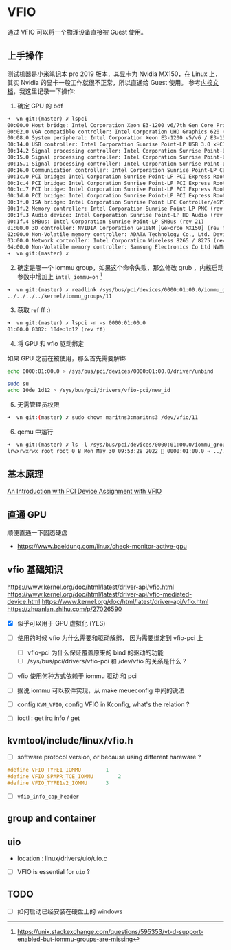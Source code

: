 # VFIO

通过 VFIO 可以将一个物理设备直接被 Guest 使用。

## 上手操作
测试机器是小米笔记本 pro 2019 版本，其显卡为 Nvidia MX150，在 Linux 上，其实 Nvidia 的显卡一般工作就很不正常，所以直通给 Guest 使用。
参考[内核文档](https://www.kernel.org/doc/html/latest/driver-api/vfio.html)，我这里记录一下操作:


1. 确定 GPU 的 bdf
```txt
➜  vn git:(master) ✗ lspci
00:00.0 Host bridge: Intel Corporation Xeon E3-1200 v6/7th Gen Core Processor Host Bridge/DRAM Registers (rev 08)
00:02.0 VGA compatible controller: Intel Corporation UHD Graphics 620 (rev 07)
00:08.0 System peripheral: Intel Corporation Xeon E3-1200 v5/v6 / E3-1500 v5 / 6th/7th/8th Gen Core Processor Gaussian Mixture Model
00:14.0 USB controller: Intel Corporation Sunrise Point-LP USB 3.0 xHCI Controller (rev 21)
00:14.2 Signal processing controller: Intel Corporation Sunrise Point-LP Thermal subsystem (rev 21)
00:15.0 Signal processing controller: Intel Corporation Sunrise Point-LP Serial IO I2C Controller #0 (rev 21)
00:15.1 Signal processing controller: Intel Corporation Sunrise Point-LP Serial IO I2C Controller #1 (rev 21)
00:16.0 Communication controller: Intel Corporation Sunrise Point-LP CSME HECI #1 (rev 21)
00:1c.0 PCI bridge: Intel Corporation Sunrise Point-LP PCI Express Root Port #1 (rev f1)
00:1c.4 PCI bridge: Intel Corporation Sunrise Point-LP PCI Express Root Port #5 (rev f1)
00:1c.7 PCI bridge: Intel Corporation Sunrise Point-LP PCI Express Root Port #8 (rev f1)
00:1d.0 PCI bridge: Intel Corporation Sunrise Point-LP PCI Express Root Port #9 (rev f1)
00:1f.0 ISA bridge: Intel Corporation Sunrise Point LPC Controller/eSPI Controller (rev 21)
00:1f.2 Memory controller: Intel Corporation Sunrise Point-LP PMC (rev 21)
00:1f.3 Audio device: Intel Corporation Sunrise Point-LP HD Audio (rev 21)
00:1f.4 SMBus: Intel Corporation Sunrise Point-LP SMBus (rev 21)
01:00.0 3D controller: NVIDIA Corporation GP108M [GeForce MX150] (rev ff)
02:00.0 Non-Volatile memory controller: ADATA Technology Co., Ltd. Device 0021 (rev 01)
03:00.0 Network controller: Intel Corporation Wireless 8265 / 8275 (rev 78)
04:00.0 Non-Volatile memory controller: Samsung Electronics Co Ltd NVMe SSD Controller SM961/PM961
➜  vn git:(master) ✗
```

2. 确定是哪一个 iommu group，如果这个命令失败，那么修改 grub ，内核启动参数中增加上 `intel_iommu=on` [^4]
```txt
➜  vn git:(master) ✗ readlink /sys/bus/pci/devices/0000:01:00.0/iommu_group
../../../../kernel/iommu_groups/11
```

3. 获取 ref ff :)
```txt
➜  vn git:(master) ✗ lspci -n -s 0000:01:00.0
01:00.0 0302: 10de:1d12 (rev ff)
```

4. 将 GPU 和 vfio 驱动绑定

如果 GPU 之前在被使用，那么首先需要解绑
```sh
echo 0000:01:00.0 > /sys/bus/pci/devices/0000:01:00.0/driver/unbind
```

```sh
sudo su
echo 10de 1d12 > /sys/bus/pci/drivers/vfio-pci/new_id
```

5. 无需管理员权限
```sh
➜  vn git:(master) ✗ sudo chown maritns3:maritns3 /dev/vfio/11
```

6. qemu 中运行

```txt
➜  vn git:(master) ✗ ls -l /sys/bus/pci/devices/0000:01:00.0/iommu_group/devices
lrwxrwxrwx root root 0 B Mon May 30 09:53:28 2022  0000:01:00.0 ⇒ ../../../../devices/pci0000:00/0000:00:1c.0/0000:01:00.0
```


## 基本原理
[An Introduction with PCI Device Assignment with VFIO](http://events17.linuxfoundation.org/sites/events/files/slides/An%20Introduction%20to%20PCI%20Device%20Assignment%20with%20VFIO%20-%20Williamson%20-%202016-08-30_0.pdf)


## 直通 GPU

顺便直通一下固态硬盘
- https://www.baeldung.com/linux/check-monitor-active-gpu

## vfio 基础知识
https://www.kernel.org/doc/html/latest/driver-api/vfio.html
https://www.kernel.org/doc/html/latest/driver-api/vfio-mediated-device.html
https://www.kernel.org/doc/html/latest/driver-api/vfio.html
https://zhuanlan.zhihu.com/p/27026590

- [x] 似乎可以用于 GPU 虚拟化 (YES)

- [ ] 使用的时候 vfio 为什么需要和驱动解绑， 因为需要绑定到 vfio-pci 上
    - [ ] vfio-pci 为什么保证覆盖原来的 bind 的驱动的功能
    - [ ] /sys/bus/pci/drivers/vfio-pci 和 /dev/vfio 的关系是什么 ?

- [ ] vfio 使用何种方式依赖于 iommu 驱动 和 pci

- [ ]  据说 iommu 可以软件实现，从 make meueconfig 中间的说法

- [ ] config `KVM_VFIO`, config VFIO in Kconfig, what's the relation ?

- [ ] ioctl : get irq info / get

## kvmtool/include/linux/vfio.h
- [ ] software protocol version, or because using different hareware ?
```c
#define VFIO_TYPE1_IOMMU        1
#define VFIO_SPAPR_TCE_IOMMU        2
#define VFIO_TYPE1v2_IOMMU      3
```
- [ ] `vfio_info_cap_header`

## group and container

## uio
- location : linux/drivers/uio/uio.c

- [ ] VFIO is essential for `uio`  ?

## TODO
- [ ] 如何启动已经安装在硬盘上的 windows

[^1]: http://www.linux-kvm.org/images/5/54/01x04-Alex_Williamson-An_Introduction_to_PCI_Device_Assignment_with_VFIO.pdf
[^2]: https://www.kernel.org/doc/html/latest/driver-api/uio-howto.html
[^3]: [populate the empty /sys/kernel/iommu_groups](https://unix.stackexchange.com/questions/595353/vt-d-support-enabled-but-iommu-groups-are-missing)
[^4]: https://unix.stackexchange.com/questions/595353/vt-d-support-enabled-but-iommu-groups-are-missing
